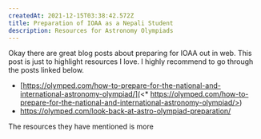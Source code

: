 ```yaml
---
createdAt: 2021-12-15T03:38:42.572Z
title: Preparation of IOAA as a Nepali Student
description: Resources for Astronomy Olympiads
---
```

Okay there are great blog posts about preparing for IOAA out in web. This post is just to highlight resources I love. I highly recommend to go through the posts linked below.

* [https://olymped.com/how-to-prepare-for-the-national-and-international-astronomy-olympiad/](<* https://olymped.com/how-to-prepare-for-the-national-and-international-astronomy-olympiad/>)
* <https://olymped.com/look-back-at-astro-olympiad-preparation/>

The resources they have mentioned is more
